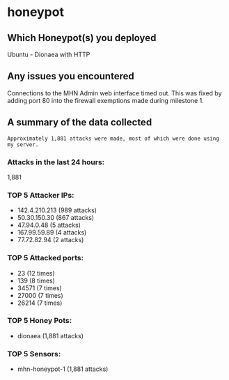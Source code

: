 # honeypot

## Which Honeypot(s) you deployed
Ubuntu - Dionaea with HTTP

## Any issues you encountered
Connections to the MHN Admin web interface timed out. This was fixed by adding port 80 into the firewall exemptions made during milestone 1.

## A summary of the data collected
	Approximately 1,881 attacks were made, most of which were done using my server.
  
### Attacks in the last 24 hours:
1,881

### TOP 5 Attacker IPs:
* 142.4.210.213 (989 attacks)
* 50.30.150.30 (867 attacks)
* 47.94.0.48 (5 attacks)
* 167.99.59.89 (4 attacks)
* 77.72.82.94 (2 attacks)
### TOP 5 Attacked ports:
* 23 (12 times)
* 139 (8 times)
* 34571 (7 times)
* 27000 (7 times)
* 26214 (7 times)
### TOP 5 Honey Pots:
* dionaea (1,881 attacks)
### TOP 5 Sensors:
* mhn-honeypot-1 (1,881 attacks)

